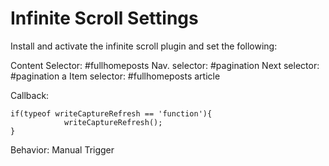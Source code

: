 # Infinite Scroll Settings

Install and activate the infinite scroll plugin and set the following:

Content Selector: #fullhomeposts
Nav. selector: #pagination
Next selector: #pagination a
Item selector: #fullhomeposts article

Callback:

```
if(typeof writeCaptureRefresh == 'function'){
            writeCaptureRefresh();
}
```

Behavior: Manual Trigger